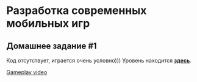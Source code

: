 # Разработка современных мобильных игр

## Домашнее задание #1
Код отсутствует, играется очень условно\)\)\)
Уровень находится **[здесь](https://github.com/vofks/MobileGameDevelopment/tree/main/Assets/Levels)**.

[Gameplay video](https://disk.yandex.ru/i/bcGKQ0hh7dHBnA)
